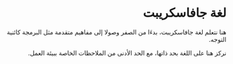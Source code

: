 <div dir="rtl">
<h1>لغة جافاسكريبت</h1>
<p>هنا نتعلم لغة جافاسكريبت، بدءَا من الصفر وصولا إلى مفاهيم متقدمة مثل البرمجة كائنية التوجه.</p>
<p>نركز هنا على اللغة بحد ذاتها، مع الحد اﻷدنى من الملاحظات الخاصة ببيئة العمل.</p>
</div>
